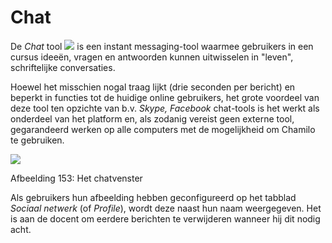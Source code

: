 # Chat

De _Chat_ tool ![](../../.gitbook/assets/graphics374%20%283%29.png) is een instant messaging-tool waarmee gebruikers in een cursus ideeën, vragen en antwoorden kunnen uitwisselen in "leven", schriftelijke conversaties.

Hoewel het misschien nogal traag lijkt \(drie seconden per bericht\) en beperkt in functies tot de huidige online gebruikers, het grote voordeel van deze tool ten opzichte van b.v. _Skype, Facebook_ chat-tools is het werkt als onderdeel van het platform en, als zodanig vereist geen externe tool, gegarandeerd werken op alle computers met de mogelijkheid om Chamilo te gebruiken.

![](../../.gitbook/assets/graphics280%20%283%29.png)

Afbeelding 153: Het chatvenster

Als gebruikers hun afbeelding hebben geconfigureerd op het tabblad _Sociaal netwerk_ \(of _Profile_\), wordt deze naast hun naam weergegeven. Het is aan de docent om eerdere berichten te verwijderen wanneer hij dit nodig acht.


